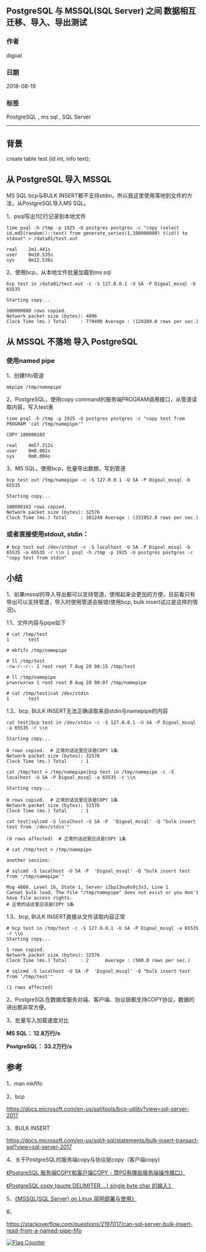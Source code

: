 ## PostgreSQL 与 MSSQL(SQL Server) 之间 数据相互迁移、导入、导出测试
                                                                       
### 作者                                                                       
digoal                                                                       
                                                                       
### 日期                                                                       
2018-08-19                                                                     
                                                                       
### 标签                                                                       
PostgreSQL , ms sql , SQL Server           
                                                                       
----                                                                       
                                                                       
## 背景        
  
  
create table test (id int, info text);  
  
  
  
## 从 PostgreSQL 导入 MSSQL  
  
MS SQL bcp与BULK INSERT都不支持stdin，所以我这里使用落地到文件的方法，从PostgreSQL导入MS SQL。  
    
1、psql写出1亿行记录到本地文件  
  
```  
time psql -h /tmp -p 1925 -U postgres postgres -c "copy (select id,md5(random()::text) from generate_series(1,100000000) t(id)) to stdout" > /data01/test.out  
  
real    2m1.441s  
user    0m10.535s  
sys     0m12.536s  
```  
  
2、使用bcp，从本地文件批量加载到ms sql  
  
```  
bcp test in /data01/test.out -c -S 127.0.0.1 -U SA -P Digoal_mssql -b 65535  
  
Starting copy...  
  
100000000 rows copied.  
Network packet size (bytes): 4096  
Clock Time (ms.) Total     : 779490 Average : (128289.0 rows per sec.)  
```  
    
## 从 MSSQL 不落地 导入 PostgreSQL  
### 使用named pipe
1、创建fifo管道  
  
```  
mkpipe /tmp/namepipe  
```  
  
2、PostgreSQL，使用copy command的服务端PROGRAM调用接口，从管道读取内容，写入test表  
  
```  
time psql -h /tmp -p 1925 -U postgres postgres -c "copy test from PROGRAM 'cat /tmp/namepipe'"  
  
COPY 100000103  
  
real    4m57.212s  
user    0m0.002s  
sys     0m0.004s  
```  
  
3、MS SQL，使用bcp，批量导出数据，写到管道  
  
```  
bcp test out /tmp/namepipe -c -S 127.0.0.1 -U SA -P Digoal_mssql -b 65535  
  
Starting copy...  
  
100000103 rows copied.  
Network packet size (bytes): 32576  
Clock Time (ms.) Total     : 301248 Average : (331952.8 rows per sec.)  
```  
  
### 或者直接使用stdout, stdin：   
  
```
# bcp test out /dev/stdout -c -S localhost -U SA -P Digoal_mssql -b 65535 -a 65535 -r \\n | psql -h /tmp -p 1925 -U postgres postgres -c "copy test from stdin"
```
    
## 小结  
1、如果mssql的导入导出都可以支持管道，使用起来会更加的方便。目前看只有导出可以支持管道，导入时使用管道会报错(使用bcp, bulk insert试过是这样的情况)。  
  
1\.1、文件内容与pipe如下  
  
```  
# cat /tmp/test  
1       test  
  
# mkfifo /tmp/namepipe  
  
# ll /tmp/test  
-rw-r--r-- 1 root root 7 Aug 20 00:15 /tmp/test  
  
# ll /tmp/namepipe  
prwxrwxrwx 1 root root 0 Aug 20 00:07 /tmp/namepipe  
  
# cat /tmp/test|cat /dev/stdin  
1       test  
```  
  
1\.2、bcp, BULK INSERT无法正确读取来自stdin与namepipe的内容  
  
```  
cat test|bcp test in /dev/stdin -c -S 127.0.0.1 -U SA -P Digoal_mssql -a 65535 -r \\n  
  
Starting copy...  
  
0 rows copied.  # 正常的话这里应该是COPY 1条  
Network packet size (bytes): 32576  
Clock Time (ms.) Total     : 1       
```  
  
```  
cat /tmp/test > /tmp/namepipe|bcp test in /tmp/namepipe -c -S localhost -U SA -P Digoal_mssql -a 65535 -r \\n   
  
Starting copy...  
  
0 rows copied.  # 正常的话这里应该是COPY 1条  
Network packet size (bytes): 32576  
Clock Time (ms.) Total     : 1       
```  
  
```  
cat test|sqlcmd -S localhost -U SA -P  'Digoal_mssql' -Q "bulk insert test from '/dev/stdin'"  
  
(0 rows affected)  # 正常的话这里应该是COPY 1条  
```  
  
```  
# cat /tmp/test > /tmp/namepipe  
  
another session:  
  
# sqlcmd -S localhost -U SA -P  'Digoal_mssql' -Q "bulk insert test from '/tmp/namepipe'"  
  
Msg 4860, Level 16, State 1, Server iZbp13nu0s9j3x3, Line 1  
Cannot bulk load. The file "/tmp/namepipe" does not exist or you don't have file access rights.  
# 正常的话这里应该是COPY 1条  
```  
    
1\.3、bcp, BULK INSERT直接从文件读取内容正常  
    
```  
# bcp test in /tmp/test -c -S 127.0.0.1 -U SA -P Digoal_mssql -a 65535 -r \\n  
Starting copy...  
  
1 rows copied.  
Network packet size (bytes): 32576  
Clock Time (ms.) Total     : 2      Average : (500.0 rows per sec.)  
  
# sqlcmd -S localhost -U SA -P  'Digoal_mssql' -Q "bulk insert test from '/tmp/test'"  
  
(1 rows affected)  
```  
    
  
2、PostgreSQL在数据库服务对端、客户端、协议层都支持COPY协议，数据的进出都非常方便。  
  
3、批量写入加载速度对比  
  
**MS SQL： 12.8万行/s**  
  
**PostgreSQL： 33.2万行/s**  
  
## 参考  
1、man mkfifo  
  
2、bcp  
  
https://docs.microsoft.com/en-us/sql/tools/bcp-utility?view=sql-server-2017  
  
3、BULK INSERT  
  
https://docs.microsoft.com/en-us/sql/t-sql/statements/bulk-insert-transact-sql?view=sql-server-2017  
  
4、关于PostgreSQL的服务端copy与协议层copy（客户端copy)  
  
[《PostgreSQL 服务端COPY和客户端COPY - 暨PG有哪些服务端操作接口》](../201805/20180516_03.md)    
  
[《PostgreSQL copy (quote,DELIMITER,...) single byte char 的输入》](../201805/20180510_01.md)    
  
5、[《MSSQL(SQL Server) on Linux 简明部署与使用》](../201808/20180819_01.md)    
  
6、  
  
https://stackoverflow.com/questions/2197017/can-sql-server-bulk-insert-read-from-a-named-pipe-fifo  
  
  
<a rel="nofollow" href="http://info.flagcounter.com/h9V1"  ><img src="http://s03.flagcounter.com/count/h9V1/bg_FFFFFF/txt_000000/border_CCCCCC/columns_2/maxflags_12/viewers_0/labels_0/pageviews_0/flags_0/"  alt="Flag Counter"  border="0"  ></a>  
  
